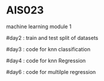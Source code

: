 # AIS023
machine learning  module 1

#day2 : train and test split of datasets

#day3 : code for knn classification

#day4 : code for knn Regression

#day6 : code for multilple regression
